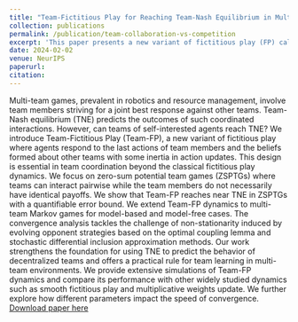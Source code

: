 ```yaml
---
title: "Team-Fictitious Play for Reaching Team-Nash Equilibrium in Multi-team Games"
collection: publications
permalink: /publication/team-collaboration-vs-competition
excerpt: 'This paper presents a new variant of fictitious play (FP) called team-fictitious-play (Team-FP) that can reach equilibrium in multi-team competition.'
date: 2024-02-02
venue: NeurIPS
paperurl: 
citation: 
---
```

Multi-team games, prevalent in robotics and resource management, involve team members striving for a joint best response against other teams. Team-Nash equilibrium (TNE) predicts the outcomes of such coordinated interactions. However, can teams of self-interested agents reach TNE? We introduce Team-Fictitious Play (Team-FP), a new variant of fictitious play where agents respond to the last actions of team members and the beliefs formed about other teams with some inertia in action updates. This design is essential in team coordination beyond the classical fictitious play dynamics. We focus on zero-sum potential team games (ZSPTGs) where teams can interact pairwise while the team members do not necessarily have identical payoffs. We show that Team-FP reaches near TNE in ZSPTGs with a quantifiable error bound. We extend Team-FP dynamics to multi-team Markov games for model-based and model-free cases. The convergence analysis tackles the challenge of non-stationarity induced by evolving opponent strategies based on the optimal coupling lemma and stochastic differential inclusion approximation methods. Our work strengthens the foundation for using TNE to predict the behavior of decentralized teams and offers a practical rule for team learning in multi-team environments. We provide extensive simulations of Team-FP dynamics and compare its performance with other widely studied dynamics such as smooth fictitious play and multiplicative weights update. We further explore how different parameters impact the speed of convergence.
[Download paper here](https://openreview.net/forum?id=6VVgAgVfxW)
